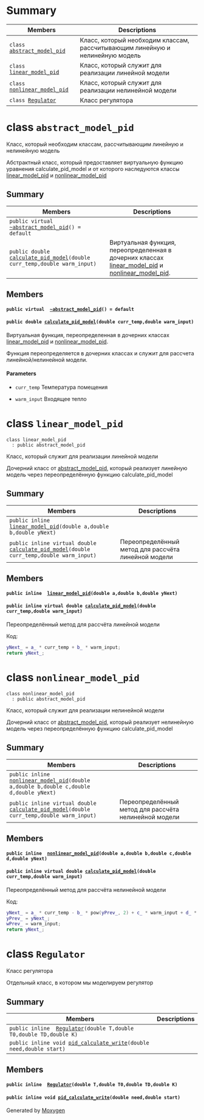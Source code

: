 # Summary

 Members                        | Descriptions                                
--------------------------------|---------------------------------------------
`class `[`abstract_model_pid`](#class_abstract_model) | Класс, который необходим классам, рассчитывающим линейную и нелинейную модель
`class `[`linear_model_pid`](#class_linear_model) | Класс, который служит для реализации линейной модели
`class `[`nonlinear_model_pid`](#class_non_linear_model) | Класс, который служит для реализации нелинейной модели
`class `[`Regulator`](#class_regulator) | Класс регулятора

# class `abstract_model_pid` 

Класс, который необходим классам, рассчитывающим линейную и нелинейную модель

Абстрактный класс, который предоставляет виртуальную функцию уравнения calculate_pid_model и от которого наследуются классы [linear_model_pid](#class_linear_model) и [nonlinear_model_pid](#class_non_linear_model)

## Summary

 Members                        | Descriptions                                
--------------------------------|---------------------------------------------
`public virtual  `[`~abstract_model_pid`](#class_abstract_model_1a70c0c5f53c7edb56bf68838d46de366b)`() = default` | 
`public double `[`calculate_pid_model`](#class_abstract_model_1acfab24a843dd017565c12aa96fd12f64)`(double curr_temp,double warm_input)` | Виртуальная функция, переопределенная в дочерних классах [linear_model_pid](#class_linear_model) и [nonlinear_model_pid](#class_non_linear_model).

## Members

#### `public virtual  `[`~abstract_model_pid`](#class_abstract_model_1a70c0c5f53c7edb56bf68838d46de366b)`() = default` 

#### `public double `[`calculate_pid_model`](#class_abstract_model_1acfab24a843dd017565c12aa96fd12f64)`(double curr_temp,double warm_input)` 

Виртуальная функция, переопределенная в дочерних классах [linear_model_pid](#class_linear_model) и [nonlinear_model_pid](#class_non_linear_model).

Функция переопределяется в дочерних классах и служит для рассчета линейной/нелинейной модели. 
#### Parameters
* `curr_temp` Температура помещения 

* `warm_input` Входящее тепло

# class `linear_model_pid` 

```
class linear_model_pid
  : public abstract_model_pid
```  

Класс, который служит для реализации линейной модели

Дочерний класс от [abstract_model_pid](#class_abstract_model), который реализует линейную модель через переопределённую функцию calculate_pid_model

## Summary

 Members                        | Descriptions                                
--------------------------------|---------------------------------------------
`public inline  `[`linear_model_pid`](#class_linear_model_1aa21922a3dd7e060f69855043075d1db5)`(double a,double b,double yNext)` | 
`public inline virtual double `[`calculate_pid_model`](#class_linear_model_1a12095f9b671e6165eafc72f86bc7b8f5)`(double curr_temp,double warm_input)` | Переопределённый метод для рассчёта линейной модели

## Members

#### `public inline  `[`linear_model_pid`](#class_linear_model_1aa21922a3dd7e060f69855043075d1db5)`(double a,double b,double yNext)` 

#### `public inline virtual double `[`calculate_pid_model`](#class_linear_model_1a12095f9b671e6165eafc72f86bc7b8f5)`(double curr_temp,double warm_input)` 

Переопределённый метод для рассчёта линейной модели

Код: 
```cpp
yNext_ = a_ * curr_temp + b_ * warm_input;
return yNext_;
```

# class `nonlinear_model_pid` 

```
class nonlinear_model_pid
  : public abstract_model_pid
```  

Класс, который служит для реализации нелинейной модели

Дочерний класс от [abstract_model_pid](#class_abstract_model), который реализует нелинейную модель через переопределённую функцию calculate_pid_model

## Summary

 Members                        | Descriptions                                
--------------------------------|---------------------------------------------
`public inline  `[`nonlinear_model_pid`](#class_non_linear_model_1aa33bbbe3024131505d356c0df9dcd518)`(double a,double b,double c,double d,double yNext)` | 
`public inline virtual double `[`calculate_pid_model`](#class_non_linear_model_1a9bad4ace82cde16f0631b9590e928d14)`(double curr_temp,double warm_input)` | Переопределённый метод для рассчёта нелинейной модели

## Members

#### `public inline  `[`nonlinear_model_pid`](#class_non_linear_model_1aa33bbbe3024131505d356c0df9dcd518)`(double a,double b,double c,double d,double yNext)` 

#### `public inline virtual double `[`calculate_pid_model`](#class_non_linear_model_1a9bad4ace82cde16f0631b9590e928d14)`(double curr_temp,double warm_input)` 

Переопределённый метод для рассчёта нелинейной модели

Код: 
```cpp
yNext_ = a_ * curr_temp - b_ * pow(yPrev_, 2) + c_ * warm_input + d_ * sin(wPrev_);
yPrev_ = yNext_;
wPrev_ = warm_input;
return yNext_;
```

# class `Regulator` 

Класс регулятора

Отдельный класс, в котором мы моделируем регулятор

## Summary

 Members                        | Descriptions                                
--------------------------------|---------------------------------------------
`public inline  `[`Regulator`](#class_regulator_1a2f9dccd70ab29b72793e37803ef0f0f0)`(double T,double T0,double TD,double K)` | 
`public inline void `[`pid_calculate_write`](#class_regulator_1a4b9d368fc11c81701f7ac70d3035227b)`(double need,double start)` | 

## Members

#### `public inline  `[`Regulator`](#class_regulator_1a2f9dccd70ab29b72793e37803ef0f0f0)`(double T,double T0,double TD,double K)` 

#### `public inline void `[`pid_calculate_write`](#class_regulator_1a4b9d368fc11c81701f7ac70d3035227b)`(double need,double start)` 

Generated by [Moxygen](https://sourcey.com/moxygen)